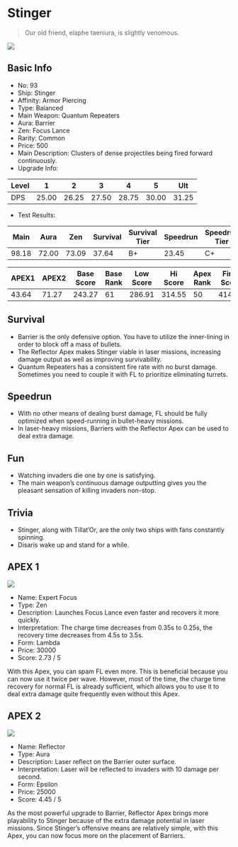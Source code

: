 # Stinger

> Our old friend, elaphe taeniura, is slightly venomous.

<img src="/ships/ship_93.png" style={{zoom:1}}/>

## Basic Info

- No: 93
- Ship: Stinger
- Affinity: Armor Piercing
- Type: Balanced
- Main Weapon: Quantum Repeaters
- Aura: Barrier
- Zen: Focus Lance
- Rarity: Common
- Price: 500
- Main Description: Clusters of dense projectiles being fired forward continuously.
- Upgrade Info: 

| Level | 1 | 2 | 3 | 4 | 5 | Ult |
|--|--|--|--|--|--|--|
| DPS | 25.00 | 26.25 | 27.50 | 28.75 | 30.00 | 31.25 |

- Test Results: 

| Main | Aura | Zen | Survival | Survival Tier | Speedrun | Speedrun Tier | Fun | Fun Tier |
|--|--|--|--|--|--|--|--|--|
| 98.18 | 72.00 | 73.09 | 37.64 | B+ | 23.45 | C+ | 39.27 | A- |

| APEX1 | APEX2 | Base Score | Base Rank | Low Score | Hi Score | Apex Rank | Final Score | FinalRank |
|--|--|--|--|--|--|--|--|--|
| 43.64 | 71.27 | 243.27 | 61 | 286.91 | 314.55 | 50 | 414.91 | 51 |

## Survival

- Barrier is the only defensive option. You have to utilize the inner-lining in order to block off a mass of bullets.
- The Reflector Apex makes Stinger viable in laser missions, increasing damage output as well as improving survivability. 
- Quantum Repeaters has a consistent fire rate with no burst damage. Sometimes you need to couple it with FL to prioritize eliminating turrets. 

## Speedrun

- With no other means of dealing burst damage, FL should be fully optimized when speed-running in bullet-heavy missions.
- In laser-heavy missions, Barriers with the Reflector Apex can be used to deal extra damage.

## Fun

- Watching invaders die one by one is satisfying.
- The main weapon’s continuous damage outputting gives you the pleasant sensation of killing invaders non-stop.


## Trivia

- Stinger, along with Tillat’Or, are the only two ships with fans constantly spinning.
- Disaris wake up and stand for a while.

## APEX 1

<img src="/ships/ship_93_apex_1.png" style={{zoom:1}}/>

- Name: Expert Focus
- Type: Zen
- Description: Launches Focus Lance even faster and recovers it more quickly.
- Interpretation: The charge time decreases from 0.35s to 0.25s, the recovery time decreases from 4.5s to 3.5s.
- Form: Lambda
- Price: 30000
- Score: 2.73 / 5

With this Apex, you can spam FL even more. This is beneficial because you can now use it twice per wave. However, most of the time, the charge time recovery for normal FL is already sufficient, which allows you to use it to deal extra damage quite frequently even without this Apex.

## APEX 2

<img src="/ships/ship_93_apex_2.png" style={{zoom:1}}/>

- Name: Reflector
- Type: Aura
- Description: Laser reflect on the Barrier outer surface.
- Interpretation: Laser will be reflected to invaders with 10 damage per second.
- Form: Epsilon
- Price: 25000
- Score: 4.45 / 5

As the most powerful upgrade to Barrier, Reflector Apex brings more playability to Stinger because of the extra damage potential in laser missions. Since Stinger’s offensive means are relatively simple, with this Apex, you can now focus more on the placement of Barriers.
